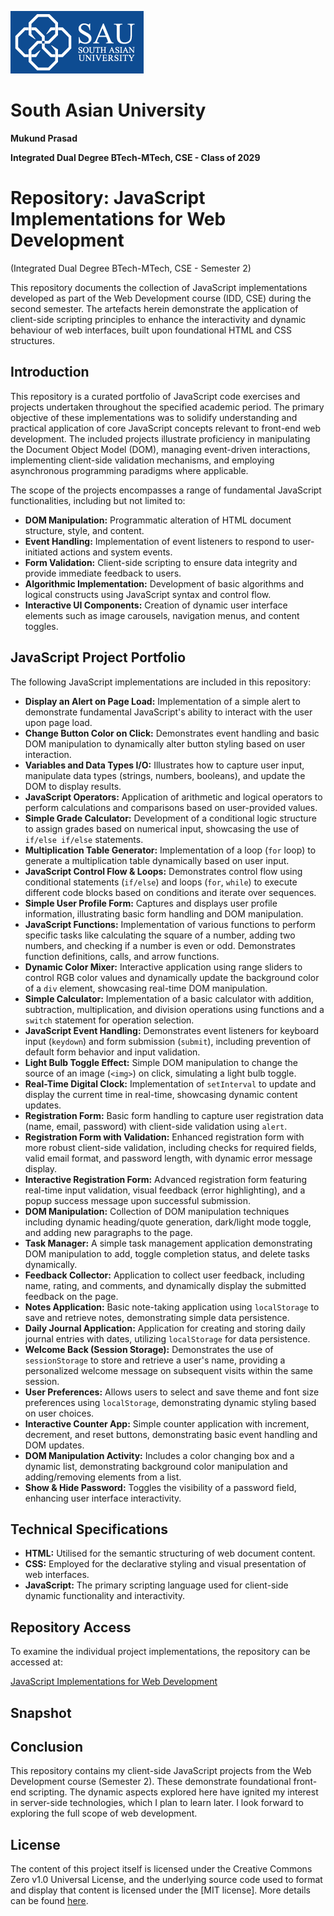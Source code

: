 ![sau-logo](media/sau-logo.png)
# South Asian University

**Mukund Prasad**

**Integrated Dual Degree BTech-MTech, CSE - Class of 2029**

# Repository: JavaScript Implementations for Web Development 
(Integrated Dual Degree BTech-MTech, CSE - Semester 2)

This repository documents the collection of JavaScript implementations developed as part of the Web Development course (IDD, CSE) during the second semester. The artefacts herein demonstrate the application of client-side scripting principles to enhance the interactivity and dynamic behaviour of web interfaces, built upon foundational HTML and CSS structures.

## Introduction

This repository is a curated portfolio of JavaScript code exercises and projects undertaken throughout the specified academic period. The primary objective of these implementations was to solidify understanding and practical application of core JavaScript concepts relevant to front-end web development. The included projects illustrate proficiency in manipulating the Document Object Model (DOM), managing event-driven interactions, implementing client-side validation mechanisms, and employing asynchronous programming paradigms where applicable.

The scope of the projects encompasses a range of fundamental JavaScript functionalities, including but not limited to:

* **DOM Manipulation:** Programmatic alteration of HTML document structure, style, and content.
* **Event Handling:** Implementation of event listeners to respond to user-initiated actions and system events.
* **Form Validation:** Client-side scripting to ensure data integrity and provide immediate feedback to users.
* **Algorithmic Implementation:** Development of basic algorithms and logical constructs using JavaScript syntax and control flow.
* **Interactive UI Components:** Creation of dynamic user interface elements such as image carousels, navigation menus, and content toggles.

## JavaScript Project Portfolio

The following JavaScript implementations are included in this repository:

* **Display an Alert on Page Load:** Implementation of a simple alert to demonstrate fundamental JavaScript's ability to interact with the user upon page load.
* **Change Button Color on Click:** Demonstrates event handling and basic DOM manipulation to dynamically alter button styling based on user interaction.
* **Variables and Data Types I/O:** Illustrates how to capture user input, manipulate data types (strings, numbers, booleans), and update the DOM to display results.
* **JavaScript Operators:** Application of arithmetic and logical operators to perform calculations and comparisons based on user-provided values.
* **Simple Grade Calculator:** Development of a conditional logic structure to assign grades based on numerical input, showcasing the use of `if/else if/else` statements.
* **Multiplication Table Generator:** Implementation of a loop (`for` loop) to generate a multiplication table dynamically based on user input.
* **JavaScript Control Flow & Loops:** Demonstrates control flow using conditional statements (`if/else`) and loops (`for`, `while`) to execute different code blocks based on conditions and iterate over sequences.
* **Simple User Profile Form:** Captures and displays user profile information, illustrating basic form handling and DOM manipulation.
* **JavaScript Functions:** Implementation of various functions to perform specific tasks like calculating the square of a number, adding two numbers, and checking if a number is even or odd. Demonstrates function definitions, calls, and arrow functions.
* **Dynamic Color Mixer:** Interactive application using range sliders to control RGB color values and dynamically update the background color of a `div` element, showcasing real-time DOM manipulation.
* **Simple Calculator:** Implementation of a basic calculator with addition, subtraction, multiplication, and division operations using functions and a `switch` statement for operation selection.
* **JavaScript Event Handling:** Demonstrates event listeners for keyboard input (`keydown`) and form submission (`submit`), including prevention of default form behavior and input validation.
* **Light Bulb Toggle Effect:** Simple DOM manipulation to change the source of an image (`<img>`) on click, simulating a light bulb toggle.
* **Real-Time Digital Clock:** Implementation of `setInterval` to update and display the current time in real-time, showcasing dynamic content updates.
* **Registration Form:** Basic form handling to capture user registration data (name, email, password) with client-side validation using `alert`.
* **Registration Form with Validation:** Enhanced registration form with more robust client-side validation, including checks for required fields, valid email format, and password length, with dynamic error message display.
* **Interactive Registration Form:** Advanced registration form featuring real-time input validation, visual feedback (error highlighting), and a popup success message upon successful submission.
* **DOM Manipulation:** Collection of DOM manipulation techniques including dynamic heading/quote generation, dark/light mode toggle, and adding new paragraphs to the page.
* **Task Manager:** A simple task management application demonstrating DOM manipulation to add, toggle completion status, and delete tasks dynamically.
* **Feedback Collector:** Application to collect user feedback, including name, rating, and comments, and dynamically display the submitted feedback on the page.
* **Notes Application:** Basic note-taking application using `localStorage` to save and retrieve notes, demonstrating simple data persistence.
* **Daily Journal Application:** Application for creating and storing daily journal entries with dates, utilizing `localStorage` for data persistence.
* **Welcome Back (Session Storage):** Demonstrates the use of `sessionStorage` to store and retrieve a user's name, providing a personalized welcome message on subsequent visits within the same session.
* **User Preferences:** Allows users to select and save theme and font size preferences using `localStorage`, demonstrating dynamic styling based on user choices.
* **Interactive Counter App:** Simple counter application with increment, decrement, and reset buttons, demonstrating basic event handling and DOM updates.
* **DOM Manipulation Activity:** Includes a color changing box and a dynamic list, demonstrating background color manipulation and adding/removing elements from a list.
* **Show & Hide Password:** Toggles the visibility of a password field, enhancing user interface interactivity.

## Technical Specifications

* **HTML:** Utilised for the semantic structuring of web document content.
* **CSS:** Employed for the declarative styling and visual presentation of web interfaces.
* **JavaScript:** The primary scripting language used for client-side dynamic functionality and interactivity.

## Repository Access 
To examine the individual project implementations, the repository can be accessed at:

[JavaScript Implementations for Web Development](http://mukundxplore.github.io/Web-Development)

## Snapshot


## Conclusion

This repository contains my client-side JavaScript projects from the Web Development course (Semester 2). These demonstrate foundational front-end scripting. The dynamic aspects explored here have ignited my interest in server-side technologies, which I plan to learn later.
I look forward to exploring the full scope of web development.

## License

The content of this project itself is licensed under the Creative Commons Zero v1.0 Universal License, and the underlying source code used to format and display that content is licensed under the [MIT license]. More details can be found [here](LICENSE).
